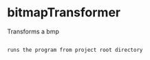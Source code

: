 # bitmapTransformer
Transforms a bmp

```node transformer.js

runs the program from project root directory
